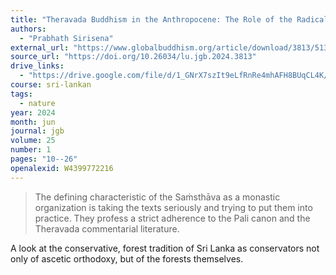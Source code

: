 ```yaml
---
title: "Theravada Buddhism in the Anthropocene: The Role of the Radical Virtuosi"
authors:
  - "Prabhath Sirisena"
external_url: "https://www.globalbuddhism.org/article/download/3813/5138"
source_url: "https://doi.org/10.26034/lu.jgb.2024.3813"
drive_links:
  - "https://drive.google.com/file/d/1_GNrX7szIt9eLfRnRe4mhAFH8BUqCL4K/view?usp=drivesdk"
course: sri-lankan
tags:
  - nature
year: 2024
month: jun
journal: jgb
volume: 25
number: 1
pages: "10--26"
openalexid: W4399772216
---
```


> The defining characteristic of the Saṁsthāva as a monastic organization is taking the texts seriously and
trying to put them into practice.
They profess a strict adherence to the Pali canon and the Theravada
commentarial literature. 

A look at the conservative, forest tradition of Sri Lanka as conservators not only of ascetic orthodoxy, but of the forests themselves.